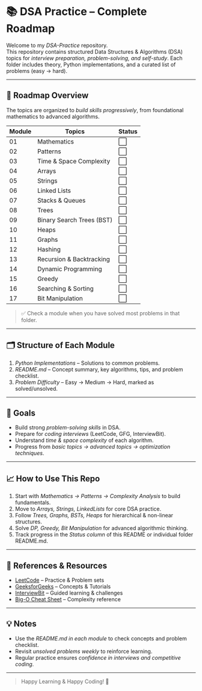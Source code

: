 # 📚 DSA Practice – Complete Roadmap

Welcome to my *DSA-Practice* repository.  
This repository contains structured Data Structures & Algorithms (DSA) topics for *interview preparation, problem-solving, and self-study*. Each folder includes theory, Python implementations, and a curated list of problems (easy → hard).  

---

## 🚀 Roadmap Overview

The topics are organized to *build skills progressively*, from foundational mathematics to advanced algorithms.

| Module | Topics | Status |
|--------|--------|--------|
| 01 | Mathematics | ⬜ |
| 02 | Patterns | ⬜ |
| 03 | Time & Space Complexity | ⬜ |
| 04 | Arrays | ⬜ |
| 05 | Strings | ⬜ |
| 06 | Linked Lists | ⬜ |
| 07 | Stacks & Queues | ⬜ |
| 08 | Trees | ⬜ |
| 09 | Binary Search Trees (BST) | ⬜ |
| 10 | Heaps | ⬜ |
| 11 | Graphs | ⬜ |
| 12 | Hashing | ⬜ |
| 13 | Recursion & Backtracking | ⬜ |
| 14 | Dynamic Programming | ⬜ |
| 15 | Greedy | ⬜ |
| 16 | Searching & Sorting | ⬜ |
| 17 | Bit Manipulation | ⬜ |

> ✅ Check a module when you have solved most problems in that folder.

---

## 🗂 Structure of Each Module

1. *Python Implementations* – Solutions to common problems.  
2. *README.md* – Concept summary, key algorithms, tips, and problem checklist.  
3. *Problem Difficulty* – Easy → Medium → Hard, marked as solved/unsolved.

---

## 🎯 Goals

- Build strong *problem-solving skills* in DSA.  
- Prepare for *coding interviews* (LeetCode, GFG, InterviewBit).  
- Understand *time & space complexity* of each algorithm.  
- Progress from *basic topics → advanced topics → optimization techniques*.  

---

## 📈 How to Use This Repo

1. Start with *Mathematics → Patterns → Complexity Analysis* to build fundamentals.  
2. Move to *Arrays, Strings, LinkedLists* for core DSA practice.  
3. Follow *Trees, Graphs, BSTs, Heaps* for hierarchical & non-linear structures.  
4. Solve *DP, Greedy, Bit Manipulation* for advanced algorithmic thinking.  
5. Track progress in the *Status column* of this README or individual folder README.md.  

---

## 🔗 References & Resources

- [LeetCode](https://leetcode.com/) – Practice & Problem sets  
- [GeeksforGeeks](https://www.geeksforgeeks.org/) – Concepts & Tutorials  
- [InterviewBit](https://www.interviewbit.com/) – Guided learning & challenges  
- [Big-O Cheat Sheet](https://www.bigocheatsheet.com/) – Complexity reference  

---

## 💡 Notes

- Use the *README.md in each module* to check concepts and problem checklist.  
- Revisit *unsolved problems weekly* to reinforce learning.  
- Regular practice ensures *confidence in interviews and competitive coding*.  

---

> Happy Learning & Happy Coding! 🚀
